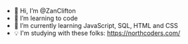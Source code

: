 - 👋 Hi, I’m @ZanClifton
- 👀 I’m learning to code
- 🌱 I’m currently learning JavaScript, SQL, HTML and CSS
- 💡 I'm studying with these folks: https://northcoders.com/
